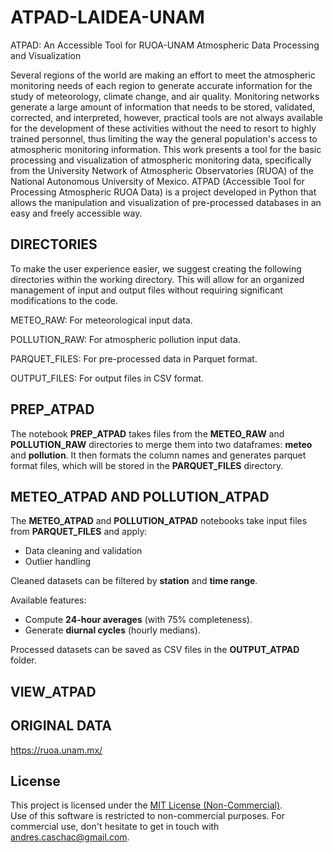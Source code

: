 # ATPAD-LAIDEA-UNAM

ATPAD: An Accessible Tool for RUOA-UNAM Atmospheric Data Processing and Visualization

Several regions of the world are making an effort to meet the atmospheric monitoring needs of each region to generate accurate information for the study of meteorology, 
climate change, and air quality. Monitoring networks generate a large amount of information that needs to be stored, validated, corrected, and interpreted, however, 
practical tools are not always available for the development of these activities without the need to resort to highly trained personnel, thus limiting the way the general population's 
access to atmospheric monitoring information. This work presents a tool for the basic processing and visualization of atmospheric monitoring data, specifically from the 
University Network of Atmospheric Observatories (RUOA) of the National Autonomous University of Mexico. ATPAD (Accessible Tool for Processing Atmospheric RUOA Data) is a project developed in Python 
that allows the manipulation and visualization of pre-processed databases in an easy and freely accessible way.

## DIRECTORIES
To make the user experience easier, we suggest creating the following directories within the working directory. This will allow for an organized management of input and output files without requiring significant modifications to the code.

METEO_RAW: For meteorological input data.

POLLUTION_RAW: For atmospheric pollution input data.

PARQUET_FILES: For pre-processed data in Parquet format.

OUTPUT_FILES: For output files in CSV format.
    
## PREP_ATPAD

The notebook **PREP_ATPAD** takes files from the **METEO_RAW** and **POLLUTION_RAW** directories to merge them into two dataframes: **meteo** and **pollution**. It then formats the column names and generates parquet format files, which will be stored in the **PARQUET_FILES** directory.

## METEO_ATPAD AND POLLUTION_ATPAD

The **METEO_ATPAD** and **POLLUTION_ATPAD** notebooks take input files from **PARQUET_FILES** and apply:  
- Data cleaning and validation  
- Outlier handling  

Cleaned datasets can be filtered by **station** and **time range**.  

Available features:  
- Compute **24-hour averages** (with 75% completeness).  
- Generate **diurnal cycles** (hourly medians).  

Processed datasets can be saved as CSV files in the **OUTPUT_ATPAD** folder.

## VIEW_ATPAD



## ORIGINAL DATA

https://ruoa.unam.mx/

## License

This project is licensed under the [MIT License (Non-Commercial)](./LICENSE).  
Use of this software is restricted to non-commercial purposes. For commercial use, don't hesitate to get in touch with andres.caschac@gmail.com.
